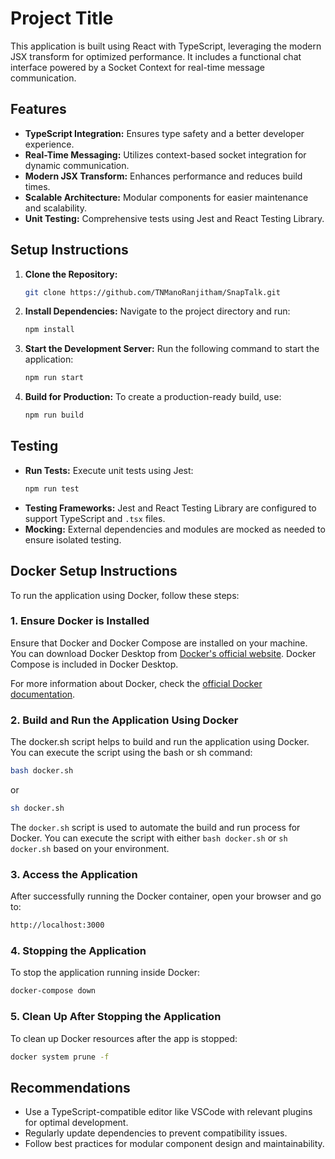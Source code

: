 # Project Title

This application is built using React with TypeScript, leveraging the modern JSX transform for optimized performance. It includes a functional chat interface powered by a Socket Context for real-time message communication.

## Features
- **TypeScript Integration:** Ensures type safety and a better developer experience.
- **Real-Time Messaging:** Utilizes context-based socket integration for dynamic communication.
- **Modern JSX Transform:** Enhances performance and reduces build times.
- **Scalable Architecture:** Modular components for easier maintenance and scalability.
- **Unit Testing:** Comprehensive tests using Jest and React Testing Library.

## Setup Instructions
1. **Clone the Repository:**
   ```bash
   git clone https://github.com/TNManoRanjitham/SnapTalk.git
   ```
2. **Install Dependencies:**
   Navigate to the project directory and run:
   ```bash
   npm install
   ```
3. **Start the Development Server:**
   Run the following command to start the application:
   ```bash
   npm run start
   ```
4. **Build for Production:**
   To create a production-ready build, use:
   ```bash
   npm run build
   ```

## Testing
- **Run Tests:** Execute unit tests using Jest:
  ```bash
  npm run test
  ```
- **Testing Frameworks:** Jest and React Testing Library are configured to support TypeScript and `.tsx` files.
- **Mocking:** External dependencies and modules are mocked as needed to ensure isolated testing.

## Docker Setup Instructions

To run the application using Docker, follow these steps:

### 1. **Ensure Docker is Installed**
Ensure that Docker and Docker Compose are installed on your machine. You can download Docker Desktop from [Docker's official website](https://www.docker.com/products/docker-desktop). Docker Compose is included in Docker Desktop.

For more information about Docker, check the [official Docker documentation](https://docs.docker.com/).


### 2. **Build and Run the Application Using Docker**
The docker.sh script helps to build and run the application using Docker. You can execute the script using the bash or sh command:

```bash
bash docker.sh
```
or 
```bash
sh docker.sh
```

The `docker.sh` script is used to automate the build and run process for Docker. You can execute the script with either `bash docker.sh` or `sh docker.sh` based on your environment.

### 3. **Access the Application**
After successfully running the Docker container, open your browser and go to:

```bash
http://localhost:3000
```

### 4. **Stopping the Application**
To stop the application running inside Docker:

```bash
docker-compose down
```

### 5. **Clean Up After Stopping the Application**
To clean up Docker resources after the app is stopped:

```bash
docker system prune -f
```

## Recommendations
- Use a TypeScript-compatible editor like VSCode with relevant plugins for optimal development.
- Regularly update dependencies to prevent compatibility issues.
- Follow best practices for modular component design and maintainability.

